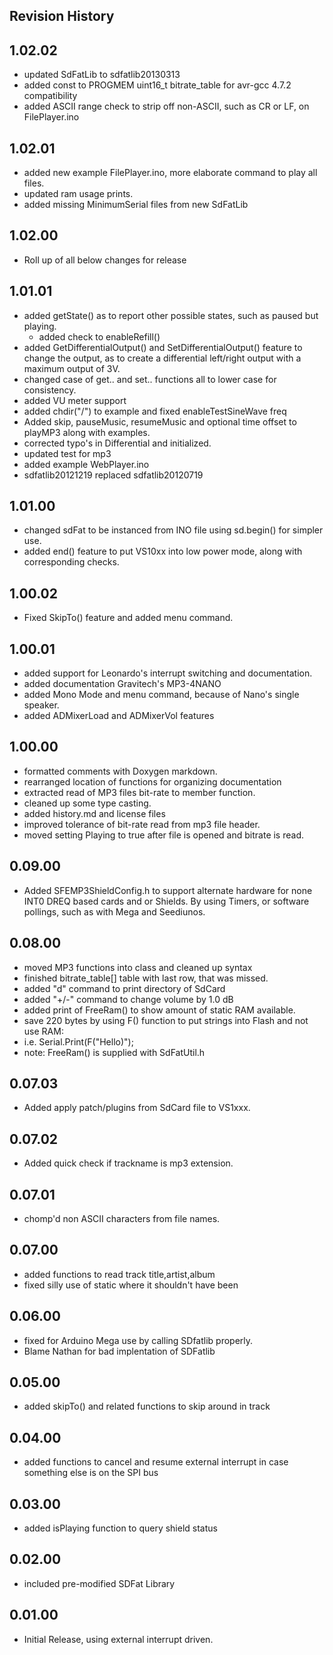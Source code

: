 Revision History
---------------

## 1.02.02
* updated SdFatLib to sdfatlib20130313
* added const to PROGMEM uint16_t bitrate_table for avr-gcc 4.7.2 compatibility
* added ASCII range check to strip off non-ASCII, such as CR or LF, on FilePlayer.ino

## 1.02.01
* added new example FilePlayer.ino, more elaborate command to play all files.
* updated ram usage prints.
* added missing MinimumSerial files from new SdFatLib

## 1.02.00
* Roll up of all below changes for release

## 1.01.01
* added getState() as to report other possible states, such as paused but playing.
  * added check to enableRefill()
* added GetDifferentialOutput() and SetDifferentialOutput() feature to change the output,
     as to create a differential left/right output with a maximum output of 3V.
* changed case of get.. and set.. functions all to lower case for consistency.
* added VU meter support
* added chdir("/") to example and fixed enableTestSineWave freq
* Added skip, pauseMusic, resumeMusic and optional time offset to playMP3 along with examples.
* corrected typo's in Differential and initialized.
* updated test for mp3
* added example WebPlayer.ino
* sdfatlib20121219 replaced sdfatlib20120719


## 1.01.00
* changed sdFat to be instanced from INO file using sd.begin() for simpler use.
* added end() feature to put VS10xx into low power mode, along with corresponding checks.

## 1.00.02
* Fixed SkipTo() feature and added menu command.

## 1.00.01
* added support for Leonardo's interrupt switching and documentation.
* added documentation Gravitech's MP3-4NANO
* added Mono Mode and menu command, because of Nano's single speaker.
* added ADMixerLoad and ADMixerVol features

## 1.00.00
* formatted comments with Doxygen markdown.
* rearranged location of functions for organizing documentation
* extracted read of MP3 files bit-rate to member function.
* cleaned up some type casting.
* added history.md and license files
* improved tolerance of bit-rate read from mp3 file header.
* moved setting Playing to true after file is opened and bitrate is read.

## 0.09.00

* Added SFEMP3ShieldConfig.h to support alternate hardware for none INT0 DREQ based
     cards and or Shields. By using Timers, or software pollings, such as with Mega and Seediunos.

## 0.08.00

* moved MP3 functions into class and cleaned up syntax
* finished bitrate_table[] table with last row, that was missed.
* added "d" command to print directory of SdCard
* added "+/-" command to change volume by 1.0 dB
* added print of FreeRam() to show amount of static RAM available.
* save 220 bytes by using F() function to put strings into Flash and not use RAM:
*   i.e. Serial.Print(F("Hello)");
* note: FreeRam() is supplied with SdFatUtil.h

## 0.07.03
* Added apply patch/plugins from SdCard file to VS1xxx.

## 0.07.02
* Added quick check if trackname is mp3 extension.

## 0.07.01
* chomp'd non ASCII characters from file names.

## 0.07.00
* added functions to read track title,artist,album
* fixed silly use of static where it shouldn't have been

## 0.06.00
* fixed for Arduino Mega use by calling SDfatlib properly.
* Blame Nathan for bad implentation of SDFatlib

## 0.05.00
* added skipTo() and related functions to skip around in track

## 0.04.00
* added functions to cancel and resume external interrupt in case something else is on the SPI bus

## 0.03.00
* added isPlaying function to query shield status

## 0.02.00
* included pre-modified SDFat Library

## 0.01.00
* Initial Release, using external interrupt driven.

